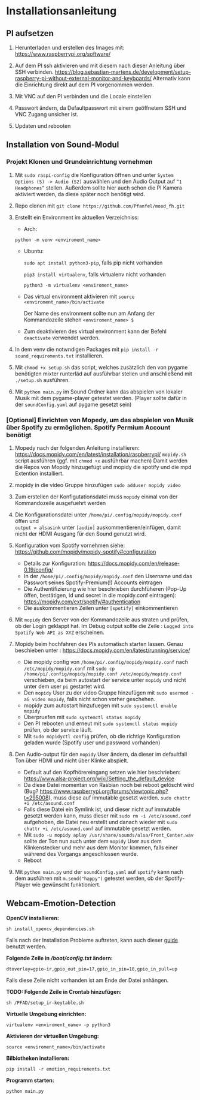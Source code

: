 # Installationsanleitung

## PI aufsetzen

1. Herunterladen und erstellen des Images mit: <https://www.raspberrypi.org/software/>

2. Auf dem PI ssh aktivieren und mit diesem nach dieser Anleitung über SSH verbinden.
<https://blog.sebastian-martens.de/development/setup-raspberry-pi-without-external-monitor-and-keyboards/>
Alternativ kann die Einrichtung direkt auf dem PI vorgenommen werden.

3. Mit VNC auf den PI verbinden und die Locale einstellen

4. Passwort ändern, da Defaultpasswort mit einem geöffnetem SSH und VNC Zugang unsicher ist.

5. Updaten und rebooten

## Installation von Sound-Modul

### Projekt Klonen und Grundeinrichtung vornehmen

1. Mit `sudo raspi-config` die Konfiguration öffnen und unter `System Options (S) -> Audio (S2)` auswählen und den Audio Output auf `“1 Headphones”` stellen. Außerdem sollte hier auch schon die PI Kamera aktiviert werden, da diese später noch benötigt wird.

2. Repo clonen mit `git clone https://github.com/Pfanfel/mood_fh.git`

3. Erstellt ein Environment im aktuellen Verzeichniss:

    - Arch:
    
    `python -m venv <enviroment_name>`

    - Ubuntu:

        `sudo apt install python3-pip`, falls pip nicht vorhanden

        `pip3 install virtualenv`, falls virtualenv nicht vorhanden

        `python3 -m virtualenv <enviroment_name>`

    - Das virtual environment aktivieren mit `source <enviroment_name>/bin/activate`

        Der Name des environment sollte nun am Anfang der Kommandozeile stehen `<enviroment_name> $`

    - Zum deaktivieren des virtual environment kann der Befehl `deactivate` verwendet werden.

4. In dem venv die notwndigen Packages mit `pip install -r sound_requirements.txt` installieren.

5. Mit `chmod +x setup.sh` das script, welches zusätzlich den von pygame benötigten mixter runterläd auf ausführbar stellen und anschließend mit `./setup.sh` ausführen.

6. Mit `python main.py` im Sound Ordner kann das abspielen von lokaler Musik mit dem pygame-player getestet werden. (Player sollte dafür in der `soundConfig.yaml` auf pygame gesetzt sein)

### [Optional] Einrichten von Mopedy, um das abspielen von Musik über Spotify zu ermöglichen. Spotify Permium Account benötigt

1. Mopedy nach der folgenden Anleitung installieren: <https://docs.mopidy.com/en/latest/installation/raspberrypi/>
`mopidy.sh` script ausführen (ggf. mit `chmod +x` ausführbar machen)
Damit werden die Repos von Mopidy hinzugefügt und mopidy die spotify und die mpd Extention installiert.

2. mopidy in die video Gruppe hinzufügen `sudo adduser mopidy video`

3. Zum erstellen der Konfigutationsdatei muss `mopidy` einmal von der Kommandozeile ausgefuehrt werden

4. Die Konfigurationsdatei unter `/home/pi/.config/mopidy/mopidy.conf` öffen und  
`output = alsasink` unter `[audio]` auskommentieren/einfügen, damit nicht der HDMI Ausgang für den Sound genutzt wird.

5. Konfiguration vom Spotify vornehmen siehe: <https://github.com/mopidy/mopidy-spotify#configuration>
    - Details zur Konfiguration: <https://docs.mopidy.com/en/release-0.19/config/>
    - In der `/home/pi/.config/mopidy/mopidy.conf` den Username und das Passwort seines Spotify-Premium(!) Accounts eintragen
    - Die Authentifizierung wie hier beschrieben durchfüheren (Pop-Up öffen, bestätigen, id und secret  in die mopidy.conf eintragen): <https://mopidy.com/ext/spotify/#authentication>
    - Die auskommentieren Zeilen unter `[spotify]` einkommentieren

6. Mit `mopidy` den Server von der Kommandozeile aus straten und prüfen, ob der Login geklappt hat.
Im Debug output sollte die Zeile : `Logged into Spotify Web API as XYZ` erscheinen.

7. Mopidy beim hochfahren des PIs automatisch starten lassen. Genau beschieben unter : <https://docs.mopidy.com/en/latest/running/service/>

    - Die mopidy config von `/home/pi/.config/mopidy/mopidy.conf` nach `/etc/mopidy/mopidy.conf` mit `sudo cp /home/pi/.config/mopidy/mopidy.conf /etc/mopidy/mopidy.conf` verschieben, da beim autostart der service unter `mopidy` und nicht unter dem user `pi` gestartet wird.
    - Den `mopidy` User zu der video Gruppe hinzufügen mit `sudo usermod -aG video mopidy`, falls nicht schon vorher geschehen.
    - mopidy zum autostart hinzufuegen mit `sudo systemctl enable mopidy`
    - Überpruefen mit `sudo systemctl status mopidy`
    - Den PI rebooten und erneut mit `sudo systemctl status mopidy` prüfen, ob der service läuft.
    - Mit `sudo mopidyctl config` prüfen, ob die richtige Konfiguration geladen wurde (Spotify user und password vorhanden)

8. Den Audio-output für den `mopidy` User ändern, da dieser im defaultfall Ton über HDMI und nicht über Klinke abspielt.
    - Default auf den Kopfhörereingang setzen wie hier beschrieben: <https://www.alsa-project.org/wiki/Setting_the_default_device>
    - Da diese Datei momentan von Rasbian noch bei reboot gelöscht wird (Bug? <https://www.raspberrypi.org/forums/viewtopic.php?t=295008>), muss diese auf immutable gesetzt werden. `sudo chattr +i /etc/asound.conf`
    - Falls diese Datei ein Symlink ist, und dieser nicht auf immutable gesetzt werden kann, muss dieser mit `sudo rm -i /etc/asound.conf` aufgehoben, die Datei neu erstellt und danach wieder mit `sudo chattr +i /etc/asound.conf` auf immutable gesetzt werden.
    - Mit `sudo -u mopidy aplay /usr/share/sounds/alsa/Front_Center.wav` sollte der Ton nun auch unter dem `mopidy` User aus dem Klinkenstecker und mehr aus dem Monitor kommen, falls einer während des Vorgangs angeschlossen wurde.
    - Reboot

9. Mit `python main.py` und der `soundConfig.yaml` auf `spotify` kann nach dem ausführen mit `m.send("happy")` getestet werden, ob der Spotify-Player wie gewünscht funktioniert.

## Webcam-Emotion-Detection

**OpenCV installieren:**

```
sh install_opencv_dependencies.sh

```

Falls nach der Installation Probleme auftreten, kann auch dieser [guide](https://www.pyimagesearch.com/2019/09/16/install-opencv-4-on-raspberry-pi-4-and-raspbian-buster/) benutzt werden.

**Folgende Zeile in _/boot/config.txt_ ändern:**

```
dtoverlay=gpio-ir,gpio_out_pin=17,gpio_in_pin=18,gpio_in_pull=up
```

Falls diese Zeile nicht vorhanden ist am Ende der Datei anhängen.

**TODO: Folgende Zeile in Crontab hinzufügen:**

```
sh /PFAD/setup_ir-keytable.sh
```

**Virtuelle Umgebung einrichten:**

```
virtualenv <enviroment_name> -p python3
```

**Aktivieren der virtuellen Umgebung:**

```
source <enviroment_name>/bin/activate
```

**Bilbiotheken installieren:**

```
pip install -r emotion_requirements.txt
```

**Programm starten:**

```
python main.py
```
